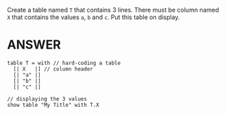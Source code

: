 Create a table named `T` that contains 3 lines. There must be column named `X` that contains the values `a`, `b` and `c`. Put this table on display.

# ANSWER

```envision
table T = with // hard-coding a table
  [| X   |] // column header
  [| "a" |]
  [| "b" |]
  [| "c" |]

// displaying the 3 values
show table "My Title" with T.X
```
